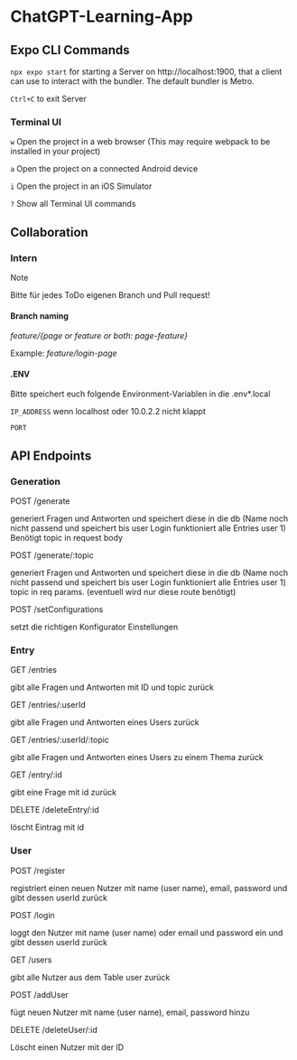 # ChatGPT-Learning-App

## Expo CLI Commands
`npx expo start` for starting a Server on http://localhost:1900, that a client can use to interact with the bundler. The default bundler is Metro.

`Ctrl+C` to exit Server

### Terminal UI
`w` Open the project in a web browser (This may require webpack to be installed in your project)

`a` Open the project on a connected Android device

`i` Open the project in an iOS Simulator

`?` Show all Terminal UI commands

## Collaboration
### Intern
> [!NOTE]
> Bitte für jedes ToDo eigenen Branch und Pull request!

#### Branch naming
_feature/{page or feature or both: page-feature}_

Example: _feature/login-page_

#### .ENV
Bitte speichert euch folgende Environment-Variablen in die .env*.local

`IP_ADDRESS` wenn localhost oder 10.0.2.2 nicht klappt

`PORT`

## API Endpoints

### Generation

POST /generate

generiert Fragen und Antworten und speichert diese in die db (Name noch nicht passend und speichert bis user Login funktioniert alle Entries user 1)
Benötigt topic in request body

POST /generate/:topic

generiert Fragen und Antworten und speichert diese in die db (Name noch nicht passend und speichert bis user Login funktioniert alle Entries user 1)
topic in req params. (eventuell wird nur diese route benötigt)

POST /setConfigurations

setzt die richtigen Konfigurator Einstellungen


### Entry

GET /entries

gibt alle Fragen und Antworten mit ID und topic zurück

GET /entries/:userId

gibt alle Fragen und Antworten eines Users zurück

GET /entries/:userId/:topic

gibt alle Fragen und Antworten eines Users zu einem Thema zurück

GET /entry/:id

gibt eine Frage mit id zurück

DELETE /deleteEntry/:id

löscht Eintrag mit id

### User

POST /register

registriert einen neuen Nutzer mit name (user name), email, password und gibt dessen userId zurück

POST /login 

loggt den Nutzer mit name (user name) oder email und password ein und gibt dessen userId zurück

GET /users 

gibt alle Nutzer aus dem Table user zurück

POST /addUser 

fügt neuen Nutzer mit name (user name), email, password hinzu

DELETE /deleteUser/:id

Löscht einen Nutzer mit der ID
